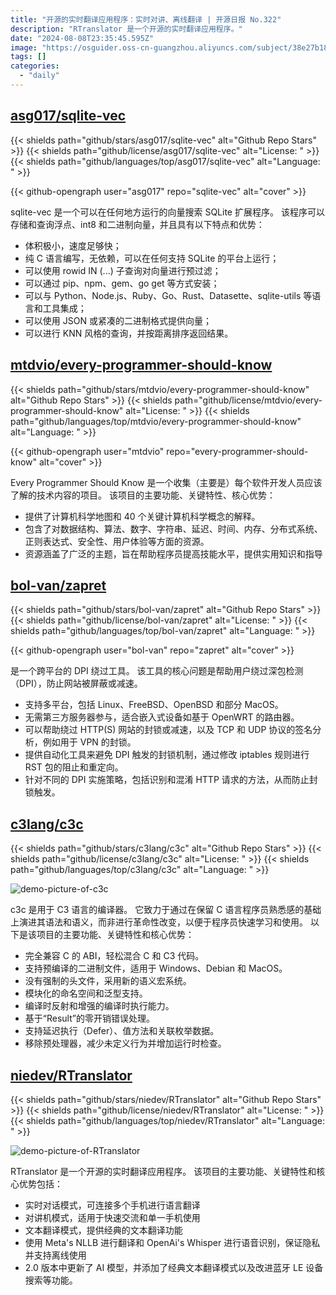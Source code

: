 ```yaml
---
title: "开源的实时翻译应用程序：实时对讲、离线翻译 | 开源日报 No.322"
description: "RTranslator 是一个开源的实时翻译应用程序。"
date: "2024-08-08T23:35:45.595Z"
image: "https://osguider.oss-cn-guangzhou.aliyuncs.com/subject/38e27b1867beff635b12e7adb7cbefbc.png"
tags: []
categories:
  - "daily"
---
```


## [asg017/sqlite-vec](https://github.com/asg017/sqlite-vec)

{{< shields path="github/stars/asg017/sqlite-vec" alt="Github Repo Stars" >}} {{< shields path="github/license/asg017/sqlite-vec" alt="License: " >}} {{< shields path="github/languages/top/asg017/sqlite-vec" alt="Language: " >}}

{{< github-opengraph user="asg017" repo="sqlite-vec" alt="cover" >}}

sqlite-vec 是一个可以在任何地方运行的向量搜索 SQLite 扩展程序。
该程序可以存储和查询浮点、int8 和二进制向量，并且具有以下特点和优势：

- 体积极小，速度足够快；
- 纯 C 语言编写，无依赖，可以在任何支持 SQLite 的平台上运行；
- 可以使用 rowid IN (...) 子查询对向量进行预过滤；
- 可以通过 pip、npm、gem、go get 等方式安装；
- 可以与 Python、Node.js、Ruby、Go、Rust、Datasette、sqlite-utils 等语言和工具集成；
- 可以使用 JSON 或紧凑的二进制格式提供向量；
- 可以进行 KNN 风格的查询，并按距离排序返回结果。

## [mtdvio/every-programmer-should-know](https://github.com/mtdvio/every-programmer-should-know)

{{< shields path="github/stars/mtdvio/every-programmer-should-know" alt="Github Repo Stars" >}} {{< shields path="github/license/mtdvio/every-programmer-should-know" alt="License: " >}} {{< shields path="github/languages/top/mtdvio/every-programmer-should-know" alt="Language: " >}}

{{< github-opengraph user="mtdvio" repo="every-programmer-should-know" alt="cover" >}}

Every Programmer Should Know 是一个收集（主要是）每个软件开发人员应该了解的技术内容的项目。
该项目的主要功能、关键特性、核心优势：

- 提供了计算机科学地图和 40 个关键计算机科学概念的解释。
- 包含了对数据结构、算法、数字、字符串、延迟、时间、内存、分布式系统、正则表达式、安全性、用户体验等方面的资源。
- 资源涵盖了广泛的主题，旨在帮助程序员提高技能水平，提供实用知识和指导

## [bol-van/zapret](https://github.com/bol-van/zapret)

{{< shields path="github/stars/bol-van/zapret" alt="Github Repo Stars" >}} {{< shields path="github/license/bol-van/zapret" alt="License: " >}} {{< shields path="github/languages/top/bol-van/zapret" alt="Language: " >}}

{{< github-opengraph user="bol-van" repo="zapret" alt="cover" >}}

 是一个跨平台的 DPI 绕过工具。
该工具的核心问题是帮助用户绕过深包检测（DPI），防止网站被屏蔽或减速。

- 支持多平台，包括 Linux、FreeBSD、OpenBSD 和部分 MacOS。
- 无需第三方服务器参与，适合嵌入式设备如基于 OpenWRT 的路由器。
- 可以帮助绕过 HTTP(S) 网站的封锁或减速，以及 TCP 和 UDP 协议的签名分析，例如用于 VPN 的封锁。
- 提供自动化工具来避免 DPI 触发的封锁机制，通过修改 iptables 规则进行 RST 包的阻止和重定向。
- 针对不同的 DPI 实施策略，包括识别和混淆 HTTP 请求的方法，从而防止封锁触发。

## [c3lang/c3c](https://github.com/c3lang/c3c)

{{< shields path="github/stars/c3lang/c3c" alt="Github Repo Stars" >}} {{< shields path="github/license/c3lang/c3c" alt="License: " >}} {{< shields path="github/languages/top/c3lang/c3c" alt="Language: " >}}

![demo-picture-of-c3c](https://static.osguider.com/subject/github/c3lang/c3c/d5c303f97a8f17742cd676b04b5d4cf1.png)

c3c 是用于 C3 语言的编译器。
它致力于通过在保留 C 语言程序员熟悉感的基础上演进其语法和语义，而非进行革命性改变，以便于程序员快速学习和使用。
以下是该项目的主要功能、关键特性和核心优势：

- 完全兼容 C 的 ABI，轻松混合 C 和 C3 代码。
- 支持预编译的二进制文件，适用于 Windows、Debian 和 MacOS。
- 没有强制的头文件，采用新的语义宏系统。
- 模块化的命名空间和泛型支持。
- 编译时反射和增强的编译时执行能力。
- 基于“Result”的零开销错误处理。
- 支持延迟执行（Defer）、值方法和关联枚举数据。
- 移除预处理器，减少未定义行为并增加运行时检查。

## [niedev/RTranslator](https://github.com/niedev/RTranslator)

{{< shields path="github/stars/niedev/RTranslator" alt="Github Repo Stars" >}} {{< shields path="github/license/niedev/RTranslator" alt="License: " >}} {{< shields path="github/languages/top/niedev/RTranslator" alt="Language: " >}}

![demo-picture-of-RTranslator](https://static.osguider.com/history/2024/47b368971cab1fcd7927f8c03058a785.png)

RTranslator 是一个开源的实时翻译应用程序。
该项目的主要功能、关键特性和核心优势包括：

- 实时对话模式，可连接多个手机进行语言翻译
- 对讲机模式，适用于快速交流和单一手机使用
- 文本翻译模式，提供经典的文本翻译功能
- 使用 Meta's NLLB 进行翻译和 OpenAi's Whisper 进行语音识别，保证隐私并支持离线使用
- 2.0 版本中更新了 AI 模型，并添加了经典文本翻译模式以及改进蓝牙 LE 设备搜索等功能。

